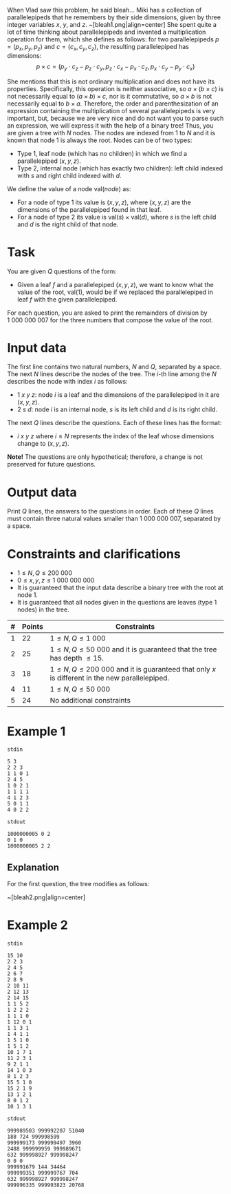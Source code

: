 When Vlad saw this problem, he said bleah... Miki has a collection of parallelepipeds that he remembers by their side dimensions, given by three integer variables $x$, $y$, and $z$. 
~[bleah1.png|align=center]
She spent quite a lot of time thinking about parallelepipeds and invented a multiplication operation for them, which she defines as follows: for two parallelepipeds $p = (p_x, p_y, p_z)$ and $c = (c_x, c_y, c_z)$, the resulting parallelepiped has dimensions:
$$
p \times c = (p_y \cdot c_z - p_z \cdot c_y, p_z \cdot c_x - p_x \cdot c_z, p_x \cdot c_y - p_y \cdot c_x)
$$

She mentions that this is not ordinary multiplication and does not have its properties. Specifically, this operation is neither associative, so $a \times (b \times c)$ is not necessarily equal to $(a \times b) \times c$, nor is it commutative, so $a \times b$ is not necessarily equal to $b \times a$. Therefore, the order and parenthesization of an expression containing the multiplication of several parallelepipeds is very important, but, because we are very nice and do not want you to parse such an expression, we will express it with the help of a binary tree! Thus, you are given a tree with $N$ nodes. The nodes are indexed from $1$ to $N$ and it is known that node $1$ is always the root. Nodes can be of two types:
* Type $1$, leaf node (which has no children) in which we find a parallelepiped $(x, y, z)$.
* Type $2$, internal node (which has exactly two children): left child indexed with $s$ and right child indexed with $d$.

We define the value of a node $\text{val}(node)$ as:
* For a node of type $1$ its value is $(x, y, z)$, where $(x, y, z)$ are the dimensions of the parallelepiped found in that leaf.
* For a node of type $2$ its value is $\text{val}(s) \times \text{val}(d)$, where $s$ is the left child and $d$ is the right child of that node.

# Task

You are given $Q$ questions of the form:
* Given a leaf $f$ and a parallelepiped $(x, y, z)$, we want to know what the value of the root, $\text{val}(1)$, would be if we replaced the parallelepiped in leaf $f$ with the given parallelepiped.

For each question, you are asked to print the remainders of division by $1\ 000\ 000\ 007$ for the three numbers that compose the value of the root.

# Input data

The first line contains two natural numbers, $N$ and $Q$, separated by a space. The next $N$ lines describe the nodes of the tree. The $i$-th line among the $N$ describes the node with index $i$ as follows:
* $1 \ x \ y \ z$: node $i$ is a leaf and the dimensions of the parallelepiped in it are $(x, y, z)$.
* $2 \ s \ d$: node $i$ is an internal node, $s$ is its left child and $d$ is its right child.

The next $Q$ lines describe the questions. Each of these lines has the format:
* $i \ x \ y \ z$ where $i \leq N$ represents the index of the leaf whose dimensions change to $(x, y, z)$.

**Note!** The questions are only hypothetical; therefore, a change is not preserved for future questions.

# Output data

Print $Q$ lines, the answers to the questions in order. Each of these $Q$ lines must contain three natural values smaller than $1\ 000\ 000\ 007$, separated by a space.

# Constraints and clarifications

* $1 \leq N, Q \leq 200\ 000$
* $0 \leq x, y, z \leq 1\ 000\ 000\ 000$
* It is guaranteed that the input data describe a binary tree with the root at node $1$.
* It is guaranteed that all nodes given in the questions are leaves (type $1$ nodes) in the tree.

| # | Points | Constraints |
| - | ------- | ---------- |
| 1 | 22 | $1 \leq N, Q \leq 1\ 000$ |
| 2 | 25 | $1 \leq N, Q \leq 50\ 000$ and it is guaranteed that the tree has depth $\leq 15$. |
| 3 | 18 | $1 \leq N, Q \leq 200\ 000$ and it is guaranteed that only $x$ is different in the new parallelepiped. |
| 4 | 11 | $1 \leq N, Q \leq 50\ 000$ |
| 5 | 24 | No additional constraints |

# Example 1

`stdin`
```
5 3
2 2 3
1 1 0 1
2 4 5
1 0 2 1
1 1 1 1
4 1 2 3
5 0 1 1
4 0 2 2
```

`stdout`
```
1000000005 0 2
0 1 0
1000000005 2 2
```

## Explanation

For the first question, the tree modifies as follows:

~[bleah2.png|align=center]

# Example 2

`stdin`
```
15 10
2 2 3
2 4 5
2 6 7
2 8 9
2 10 11
2 12 13
2 14 15
1 1 5 2
1 2 2 2
1 1 1 0
1 12 0 1
1 1 3 1
1 4 1 1
1 5 1 0
1 5 1 2
10 1 7 1
11 2 3 1
9 2 1 1
14 1 0 3
8 1 2 3
15 5 1 0
15 2 1 9
13 1 2 1
8 0 1 2
10 1 3 1
```

`stdout`
```
999989503 999992207 51040
188 724 999998599
999999173 999999497 3960
2488 999999959 999989671
632 999998927 999998247
0 0 0
999991679 144 34464
999999351 999999767 704
632 999998927 999998247
999996335 999993823 20768
```